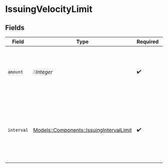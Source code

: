 # IssuingVelocityLimit


## Fields

| Field                                                                                            | Type                                                                                             | Required                                                                                         | Description                                                                                      | Example                                                                                          |
| ------------------------------------------------------------------------------------------------ | ------------------------------------------------------------------------------------------------ | ------------------------------------------------------------------------------------------------ | ------------------------------------------------------------------------------------------------ | ------------------------------------------------------------------------------------------------ |
| `amount`                                                                                         | *::Integer*                                                                                      | :heavy_check_mark:                                                                               | The maximum amount in cents that can be spent in a given interval.                               | 10000                                                                                            |
| `interval`                                                                                       | [Models::Components::IssuingIntervalLimit](../../models/shared/issuingintervallimit.md)          | :heavy_check_mark:                                                                               | Specifies the time frame for the velocity limit. Currently supports only per-transaction limits. |                                                                                                  |